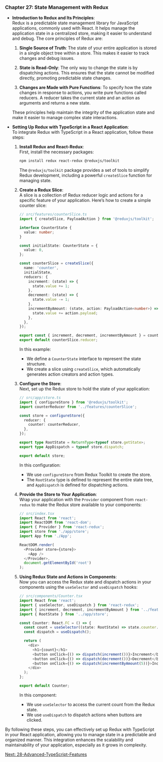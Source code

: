 ### Chapter 27: State Management with Redux

- **Introduction to Redux and Its Principles**:  
  Redux is a predictable state management library for JavaScript applications, commonly used with React. It helps manage the application state in a centralized store, making it easier to understand and debug. The core principles of Redux are:

  1. **Single Source of Truth**: The state of your entire application is stored in a single object tree within a store. This makes it easier to track changes and debug issues.

  2. **State is Read-Only**: The only way to change the state is by dispatching actions. This ensures that the state cannot be modified directly, promoting predictable state changes.

  3. **Changes are Made with Pure Functions**: To specify how the state changes in response to actions, you write pure functions called reducers. A reducer takes the current state and an action as arguments and returns a new state.

  These principles help maintain the integrity of the application state and make it easier to manage complex state interactions.

- **Setting Up Redux with TypeScript in a React Application**:  
  To integrate Redux with TypeScript in a React application, follow these steps:

  1. **Install Redux and React-Redux**:  
     First, install the necessary packages:

     ```bash
     npm install redux react-redux @reduxjs/toolkit
     ```

     The `@reduxjs/toolkit` package provides a set of tools to simplify Redux development, including a powerful `createSlice` function for managing state.

  2. **Create a Redux Slice**:  
     A slice is a collection of Redux reducer logic and actions for a specific feature of your application. Here’s how to create a simple counter slice:

     ```typescript
     // src/features/counterSlice.ts
     import { createSlice, PayloadAction } from '@reduxjs/toolkit';

     interface CounterState {
       value: number;
     }

     const initialState: CounterState = {
       value: 0,
     };

     const counterSlice = createSlice({
       name: 'counter',
       initialState,
       reducers: {
         increment: (state) => {
           state.value += 1;
         },
         decrement: (state) => {
           state.value -= 1;
         },
         incrementByAmount: (state, action: PayloadAction<number>) => {
           state.value += action.payload;
         },
       },
     });

     export const { increment, decrement, incrementByAmount } = counterSlice.actions;
     export default counterSlice.reducer;
     ```

     In this example:
     - We define a `CounterState` interface to represent the state structure.
     - We create a slice using `createSlice`, which automatically generates action creators and action types.

  3. **Configure the Store**:  
     Next, set up the Redux store to hold the state of your application:

     ```typescript
     // src/app/store.ts
     import { configureStore } from '@reduxjs/toolkit';
     import counterReducer from '../features/counterSlice';

     const store = configureStore({
       reducer: {
         counter: counterReducer,
       },
     });

     export type RootState = ReturnType<typeof store.getState>;
     export type AppDispatch = typeof store.dispatch;

     export default store;
     ```

     In this configuration:
     - We use `configureStore` from Redux Toolkit to create the store.
     - The `RootState` type is defined to represent the entire state tree, and `AppDispatch` is defined for dispatching actions.

  4. **Provide the Store to Your Application**:  
     Wrap your application with the `Provider` component from `react-redux` to make the Redux store available to your components:

     ```typescript
     // src/index.tsx
     import React from 'react';
     import ReactDOM from 'react-dom';
     import { Provider } from 'react-redux';
     import store from './app/store';
     import App from './App';

     ReactDOM.render(
       <Provider store={store}>
         <App />
       </Provider>,
       document.getElementById('root')
     );
     ```

  5. **Using Redux State and Actions in Components**:  
     Now you can access the Redux state and dispatch actions in your components using the `useSelector` and `useDispatch` hooks:

     ```typescript
     // src/components/Counter.tsx
     import React from 'react';
     import { useSelector, useDispatch } from 'react-redux';
     import { increment, decrement, incrementByAmount } from '../features/counterSlice';
     import { RootState } from '../app/store';

     const Counter: React.FC = () => {
       const count = useSelector((state: RootState) => state.counter.value);
       const dispatch = useDispatch();

       return (
         <div>
           <h1>{count}</h1>
           <button onClick={() => dispatch(increment())}>Increment</button>
           <button onClick={() => dispatch(decrement())}>Decrement</button>
           <button onClick={() => dispatch(incrementByAmount(5))}>Increment by 5</button>
         </div>
       );
     };

     export default Counter;
     ```

     In this component:
     - We use `useSelector` to access the current count from the Redux state.
     - We use `useDispatch` to dispatch actions when buttons are clicked.

By following these steps, you can effectively set up Redux with TypeScript in your React application, allowing you to manage state in a predictable and organized manner. This integration enhances the scalability and maintainability of your application, especially as it grows in complexity.

[Next: 28-Advanced-TypeScript-Features](28-Advanced-TypeScript-Features.md)